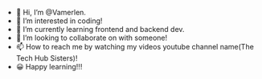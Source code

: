 - 👋 Hi, I’m @Vamerlen.
- 👀 I’m interested in coding!
- 🌱 I’m currently learning frontend and backend dev.
- 💞️ I’m looking to collaborate on with someone!
- 📫 How to reach me by watching my videos youtube channel name(The Tech Hub Sisters)!
- 😀 Happy learning!!!
<!---
Vamerlen/Vamerlen is a ✨ special ✨ repository because its `README.md` (this file) appears on your GitHub profile.
You can click the Preview link to take a look at your changes.
--->
